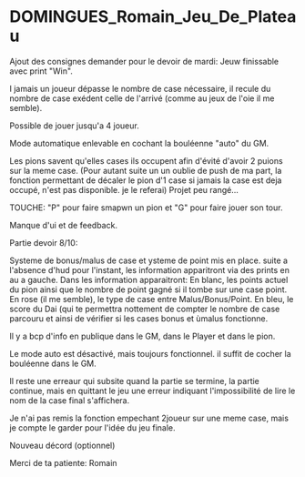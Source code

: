 # DOMINGUES_Romain_Jeu_De_Plateau
Ajout des consignes demander pour le devoir de mardi: 
Jeuw finissable avec print "Win".

I jamais un joueur dépasse le nombre de case nécessaire, il recule du nombre de case exédent celle de l'arrivé (comme au jeux de l'oie il me semble).

Possible de jouer jusqu'a 4 joueur.

Mode automatique enlevable en cochant la bouléenne "auto" du GM.

Les pions savent qu'elles cases ils occupent afin d'évité d'avoir 2 puions sur la meme case. (Pour autant suite un un oublie de push de ma part, la fonction permettant de décaler le pion d'1 case si jamais la case est deja occupé,  n'est pas disponible. je le referai)
Projet peu rangé...

TOUCHE: "P" pour faire smapwn un pion et "G" pour faire jouer son tour.

Manque d'ui et de feedback.

Partie devoir 8/10:

Systeme de bonus/malus de case et ysteme de point mis en place. suite a l'absence d'hud pour l'instant, les information apparitront via des prints en au a gauche. Dans les information apparaitront: En blanc, les points actuel du pion ainsi que le nombre de point gagné si il tombe sur une case point. En rose (il me semble), le type de case entre Malus/Bonus/Point. En bleu, le score du Dai (qui te permettra nottement de compter le nombre de case parcouru et ainsi de vérifier si les cases bonus et ùmalus fonctionne.

Il y a bcp d'info en publique dans le GM, dans le Player et dans le pion.

Le mode auto est désactivé, mais toujours fonctionnel. il suffit de cocher la bouléenne dans le GM.

Il reste une erreaur qui subsite quand la partie se termine, la partie continue, mais en quittant le jeu une erreur indiquant l'impossibilité de lire le nom de la case final s'affichera. 

Je n'ai pas remis la fonction empechant 2joueur sur une meme case, mais je compte le garder pour l'idée du jeu finale.

Nouveau décord (optionnel)

Merci de ta patiente: Romain
